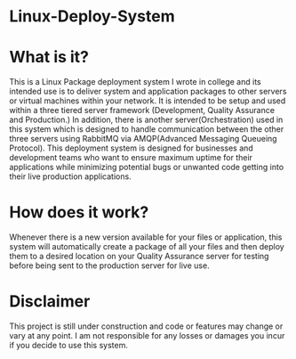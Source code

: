 # Linux-Deploy-System

# What is it?
This is a Linux Package deployment system I wrote in college and its intended use is to deliver system and application packages to other servers or virtual machines within your network. It is intended to be setup and used within a three tiered server framework (Development, Quality Assurance and Production.) In addition, there is another server(Orchestration) used in this system which is designed to handle communication between the other three servers using RabbitMQ via AMQP(Advanced Messaging Queueing Protocol). This deployment system is designed for businesses and development teams who want to ensure maximum uptime for their applications while minimizing potential bugs or unwanted code getting into their live production applications.


# How does it work?
Whenever there is a new version available for your files or application, this system will automatically create a package of all your files and then deploy them to a desired location on your Quality Assurance server for testing before being sent to the production server for live use.

# Disclaimer
This project is still under construction and code or features may change or vary at any point. I am not responsible for any losses or damages you incur if you decide to use this system.
